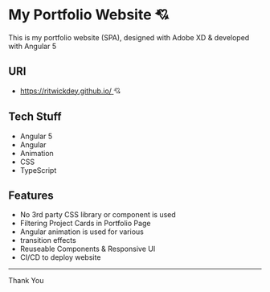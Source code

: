 # My Portfolio Website :cupid:

This is my portfolio website (SPA), designed with Adobe XD & developed with Angular 5

## URl

* [https://ritwickdey.github.io/ ](https://ritwickdey.github.io/) :cupid:

## Tech Stuff
- Angular 5 
- Angular 
- Animation 
- CSS 
- TypeScript

## Features

* No 3rd party CSS library or component is used
* Filtering Project Cards in Portfolio Page
* Angular animation is used for various 
*  transition effects
* Reuseable Components & Responsive UI
* CI/CD to deploy website

----------
Thank You

